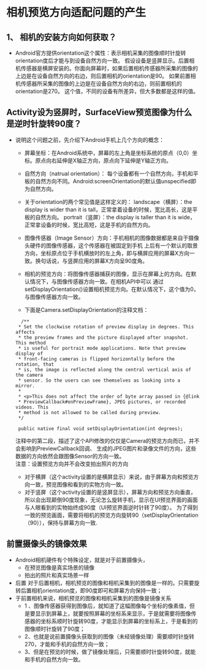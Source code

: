 # 相机预览方向适配问题的产生
## 1、 相机的安装方向如何获取？
- Android官方提供orientation这个属性：表示相机采集的图像顺时针旋转orientation度后才能与到设备自然方向一致。
假设设备是竖屏显示。后置相机传感器是横屏安装的。你面向屏幕时，如果后置相机传感器所采集的图像的上边是在设备自然方向的右边，则后置相机的orientation是90。
如果前置相机传感器所采集的图像的上边是在设备自然方向的右边，则前置相机的orientation是270。
这个值，不同的设备有所差异，但大多数都是这样的值。

## Activity设为竖屏时，SurfaceView预览图像为什么是逆时针旋转90度？
- 说明这个问题之前，先介绍下Android手机上几个方向的概念：

  - 屏幕坐标：在Android系统中，屏幕的左上角是坐标系统的原点（0,0）坐标。原点向右延伸是X轴正方向，原点向下延伸是Y轴正方向。

  - 自然方向（natrual orientation）：
每个设备都有一个自然方向，手机和平板的自然方向不同。Android:screenOrientation的默认值unspecified即为自然方向。 
   - 关于orientation的两个常见值是这样定义的： 
landscape（横屏）：the display is wider than it is tall，正常拿着设备的时候，宽比高长，这是平板的自然方向。 
portrait（竖屏）：the display is taller than it is wide，正常拿设备的时候，宽比高短，这是手机的自然方向。

  - 图像传感器（Image Sensor）方向：手机相机的图像数据都是来自于摄像头硬件的图像传感器，这个传感器在被固定到手机
  上后有一个默认的取景方向，坐标原点位于手机横放时的左上角，即与横屏应用的屏幕X方向一致。换句话说，与竖屏应用的屏幕X方向呈90度角。
  - 相机的预览方向：将图像传感器捕获的图像，显示在屏幕上的方向。在默认情况下，与图像传感器方向一致。在相机API中可以
  通过setDisplayOrientation()设置相机预览方向。在默认情况下，这个值为0，与图像传感器方向一致。
  - 下面是Camera.setDisplayOrientation的注释文档：
  ```
    /**
   * Set the clockwise rotation of preview display in degrees. This affects
   * the preview frames and the picture displayed after snapshot. This method
   * is useful for portrait mode applications. Note that preview display of
   * front-facing cameras is flipped horizontally before the rotation, that
   * is, the image is reflected along the central vertical axis of the camera
   * sensor. So the users can see themselves as looking into a mirror.
   *
   * <p>This does not affect the order of byte array passed in {@link
   * PreviewCallback#onPreviewFrame}, JPEG pictures, or recorded videos. This
   * method is not allowed to be called during preview.     
   */

   public native final void setDisplayOrientation(int degrees);
  ```
  注释中的第二段，描述了这个API修改的仅仅是Camera的预览方向而已，并不会影响到PreviewCallback回调、
  生成的JPEG图片和录像文件的方向，这些数据的方向依然会跟图像Sensor的方向一致。<br>
  注意：设置预览方向并不会改变拍出照片的方向
  - 对于横屏（这个activity设置的是横屏显示）来说，由于屏幕方向和预览方向一致，预览图像和看到的实物方向一致。
  - 对于竖屏（这个activity设置的是竖屏显示），屏幕方向和预览方向垂直，所以会出现颠倒90度现象，无论怎么旋转手机，显示在UI预览界面的画面与人眼看到的实物始终成90度（UI预览界面逆时针转了90度）。
    为了得到一致的预览画面，需要将相机的预览方向旋转90（setDisplayOrientation（90）），保持与屏幕方向一致.

## 前置摄像头的镜像效果
- Android相机硬件有个特殊设定，就是对于前置摄像头，
  - 在预览图像是真实场景的镜像
  - 拍出的照片和真实场景一样
- 后置
对于后置相机，相机预览的图像和相机采集到的图像是一样的。只需要旋转后置相机orientation度，即90度即可和屏幕方向保持一致；
- 于前置相机来说，相机预览的图像和相机采集到的图像是镜像关系
  - 1 、图像传感器获得到图像后，就知道了这幅图像每个坐标的像素值，但是要显示到屏幕上，就要按照屏幕的坐标系来显示，于是就需要将图像传感器的坐标系顺时针旋转90度，才能显示到屏幕的坐标系上，于是看到的图像顺时针旋转了90度；
  - 2、也就是说前置摄像头获取到的图像（未经镜像处理）需要顺时针旋转270，才能和手机的自然方向一致；
  - 3、但是在预览的时候，做了镜像处理后，只需要顺时针旋转90度，就能和手机的自然方向一致。

  

